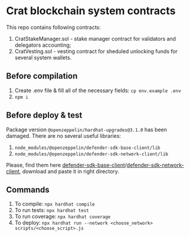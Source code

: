 # Crat blockchain system contracts

This repo contains following contracts:
1. CratStakeManager.sol - stake manager contract for validators and delegators accounting;
2. CratVesting.sol - vesting contract for sheduled unlocking funds for several system wallets.

## Before compilation
1. Create .env file & fill all of the necessary fields: `cp env.example .env`
2. `npm i`

## Before deploy & test
Package version `@openzeppelin/hardhat-upgrades@3.1.0` has been damaged. There are no several useful libraries:
1. `node_modules/@openzeppelin/defender-sdk-base-client/lib`
2. `node_modules/@openzeppelin/defender-sdk-network-client/lib`

Please, find them here [defender-sdk-base-client](https://www.npmjs.com/package/@openzeppelin/defender-sdk-base-client)/[defender-sdk-network-client](https://www.npmjs.com/package/@openzeppelin/defender-sdk-network-client), download and paste it in right directory.

## Commands
1. To compile: `npx hardhat compile`
2. To run tests: `npx hardhat test`
3. To run coverage: `npx hardhat coverage`
4. To deploy: `npx hardhat run --network <choose_network> scripts/<choose_script>.js`
